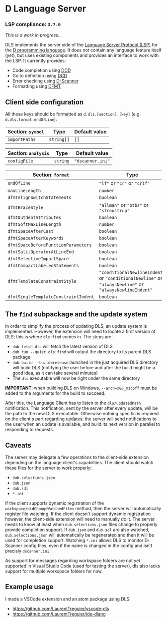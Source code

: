 # D Language Server

### LSP compliance: `3.7.0`

_This is a work in progress..._

DLS implements the server side of the [Language Server Protocol (LSP)](https://microsoft.github.io/language-server-protocol/) for the [D programming language](https://dlang.org). It does not contain any language feature itself (yet), but uses existing components and provides an interface to work with the LSP.
It currently provides:
- Code completion using [DCD](https://github.com/dlang-community/DCD)
- Go to definition using [DCD](https://github.com/dlang-community/DCD)
- Error checking using [D-Scanner](https://github.com/dlang-community/D-Scanner)
- Formatting using [DFMT](https://github.com/dlang-community/dfmt)

## Client side configuration

All these keys should be formatted as `d.dls.[section].[key]` (e.g. `d.dls.format.endOfLine`).

|Section: `symbol`|Type      |Default value|
|-----------------|----------|-------------|
|`importPaths`    |`string[]`|`[]`         |

|Section: `analysis`|Type    |Default value   |
|-------------------|--------|----------------|
|`configFile`       |`string`|`"dscanner.ini"`|

|Section: `format`                   |Type                                    |Default value|
|------------------------------------|----------------------------------------|-------------|
|`endOfLine`                         |`"lf"` or `"cr"` or `"crlf"`            |`"lf"`       |
|`maxLineLength`                     |`number`                                |`120`        |
|`dfmtAlignSwitchStatements`         |`boolean`                               |`true`       |
|`dfmtBraceStyle`                    |`"allman"` or `"otbs"` or `"stroustrup"`|`"allman"`   |
|`dfmtOutdentAttributes`             |`boolean`                               |`true`       |
|`dfmtSoftMaxLineLength`             |`number`                                |`80`         |
|`dfmtSpaceAfterCast`                |`boolean`                               |`true`       |
|`dfmtSpaceAfterKeywords`            |`boolean`                               |`true`       |
|`dfmtSpaceBeforeFunctionParameters` |`boolean`                               |`false`      |
|`dfmtSplitOperatorAtLineEnd`        |`boolean`                               |`false`      |
|`dfmtSelectiveImportSpace`          |`boolean`                               |`true`       |
|`dfmtCompactLabeledStatements`      |`boolean`                               |`true`       |
|`dfmtTemplateConstraintStyle`       |`"conditionalNewlineIndent"` or `"conditionalNewline"` or `"alwaysNewline"` or `"alwaysNewlineIndent"`|`"conditionalNewlineIndent"`|
|`dfmtSingleTemplateConstraintIndent`|`boolean`                               |`false`      |

## The `find` subpackage and the update system

In order to simplify the process of updating DLS, an update system is implemented.
However, the extension will need to locate a first version of DLS; this is where `dls:find` comes in.
The steps are:
- `dub fetch dls` will fetch the latest version of DLS
- `dub run --quiet dls:find` will output the directory to its parent DLS package
- `dub build --build=release` launched in the just acquired DLS directory will build DLS (notifying the user before and after the build might be a good idea, as it can take several minutes)
- The `dls` executable will now be right under the same directory

__IMPORTANT__: when building DLS on Windows, `--arch=x86_mscoff` must be added to the arguments for the build to succeed.

After this, the Language Client has to listen to the `dls/updatedPath` notification.
This notification, sent by the server after every update, will be the path to the new DLS executable.
Otherwise nothing specific is required on the client's part regarding updates: the server will send notifications to the user when an update is available, and build its next version in parallel to responding to requests.

## Caveats

The server may delegate a few operations to the client-side extension depending on the language client's capabilities.
The client should watch these files for the server to work properly:
- `dub.selections.json`
- `dub.json`
- `dub.sdl`
- `*.ini`

If the client supports dynamic registration of the `workspace/didChangeWatchedFiles` method, then the server will automatically register file watching.
If the client doesn't support dynamic registration however, the client-side extension will need to manually do it.
The server needs to know at least when `dub.selections.json` files change to properly provide completion support.
If `dub.json` and `dub.sdl` are also watched, `dub.selections.json` will automatically be regenerated and then it will be used for completion support.
Watching `*.ini` allows DLS to monitor D-Scanner config files, even if the name is changed in the config and isn't precisly `dscanner.ini`.

As support for messages regarding workspace folders are not yet supported in Visual Studio Code (used for testing the server), dls also lacks support for multiple workspace folders for now.

## Example usage

I made a VSCode extension and an atom package using DLS:
- https://github.com/LaurentTreguier/vscode-dls
- https://github.com/LaurentTreguier/ide-dlang
